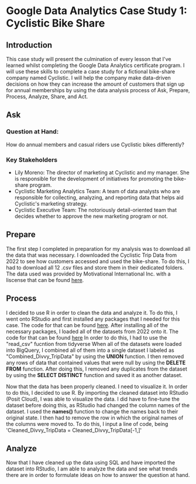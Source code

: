 # Google Data Analytics Case Study 1: Cyclistic Bike Share
## Introduction
This case study will present the culmination of every lesson that I've learned whilst completing the Google Data Analytics certificate program. I will use these skills to complete a case study for a fictional bike-share company named Cyclistic. I will help the company make data-driven decisions on how they can increase the amount of customers that sign up for annual memberships by using the data analysis process of Ask, Prepare, Process, Analyze, Share, and Act. 
## Ask
### Question at Hand:
How do annual members and casual riders use Cyclistic bikes differently?
### Key Stakeholders
* Lily Moreno: The director of marketing at Cyclistic and my manager. She is responsible for the development of initiatives for promoting the bike-share program.
* Cyclistic Marketing Analytics Team: A team of data analysts who are responsible for collecting, analyzing, and reporting data that helps aid Cyclistic's marketing strategy.
* Cyclistic Executive Team: The notoriously detail-oriented team that decides whether to approve the new marketing program or not.
## Prepare
The first step I completed in preparation for my analysis was to download all the data that was necessary. I downloaded the Cyclistic Trip Data from 2022 to see how customers accessed and used the bike-share. To do this, I had to download all 12 .csv files and store them in their dedicated folders. The data used was provided by Motivational International Inc. with a liscense that can be found [here](https://divvybikes.com/data-license-agreement). 
## Process
I decided to use R in order to clean the data and analyze it. To do this, I went onto RStudio and first installed any packages that I needed for this case. The code for that can be found [here](https://github.com/jbolt293/Case_Study_Cyclistic/blob/main/Install%20Packages). After installing all of the necessary packages, I loaded all of the datasets from 2022 onto it. The code for that can be found [here](https://github.com/jbolt293/Case_Study_Cyclistic/blob/main/Add%20Data%20to%20RStudio) In order to do this, I had to use the "read_csv" fucntion from tidyverse
When all of the datasets were loaded into BigQuery, I combined all of them into a single dataset I labeled as "Combined_Divvy_TripData" by using the __UNION__ function. I then removed any rows of data that contained values that were null by using the __DELETE FROM__ function. After doing this, I removed any duplicates from the dataset by using the __SELECT DISTINCT__ function and saved it as another dataset. 

Now that the data has been properly cleaned. I need to visualize it. In order to do this, I decided to use R. By importing the cleaned dataset into RStudio (Posit Cloud), I was able to visualize the data. I did have to fine-tune the dataset before doing this, as RStudio had changed the column names of the dataset. I used the __names()__ function to change the names back to their original state. I then had to remove the row in which the original names of the columns were moved to. To do this, I input a line of code, being 'Cleaned_Divvy_TripData = Cleaned_Divvy_TripData[-1,]' 
## Analyze
Now that I have cleaned up the data using SQL and have imported the dataset into RStudio, I am able to analyze the data and see what trends there are in order to formulate ideas on how to answer the question at hand.
